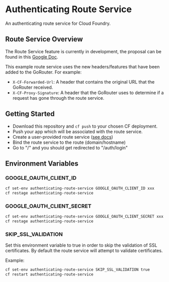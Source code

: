 # Authenticating Route Service

An authenticating route service for Cloud Foundry.

## Route Service Overview

The Route Service feature is currently in development, the proposal can be found in this [Google Doc](https://docs.google.com/document/d/1bGOQxiKkmaw6uaRWGd-sXpxL0Y28d3QihcluI15FiIA/edit#heading=h.8djffzes9pnb).

This example route service uses the new headers/features that have been added to the GoRouter. For example:

- `X-CF-Forwarded-Url`: A header that contains the original URL that the GoRouter received.
- `X-CF-Proxy-Signature`: A header that the GoRouter uses to determine if a request has gone through the route service.

## Getting Started

- Download this repository and `cf push` to your chosen CF deployment.
- Push your app which will be associated with the route service.
- Create a user-provided route service ([see docs](http://docs.cloudfoundry.org/services/route-services.html#user-provided))
- Bind the route service to the route (domain/hostname)
- Go to "/" and you should get redirected to "/auth/login"

## Environment Variables

### GOOGLE_OAUTH_CLIENT_ID

```sh
cf set-env authenticating-route-service GOOGLE_OAUTH_CLIENT_ID xxx
cf restage authenticating-route-service
```

### GOOGLE_OAUTH_CLIENT_SECRET

```sh
cf set-env authenticating-route-service GOOGLE_OAUTH_CLIENT_SECRET xxx
cf restage authenticating-route-service
```

### SKIP_SSL_VALIDATION

Set this environment variable to true in order to skip the validation of SSL certificates.
By default the route service will attempt to validate certificates.

Example:

```sh
cf set-env authenticating-route-service SKIP_SSL_VALIDATION true
cf restart authenticating-route-service
```
